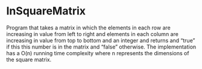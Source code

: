 # InSquareMatrix
Program that takes a matrix in which the elements in each row are increasing in value from left to right and elements in each column are increasing in value from top to bottom and an integer and returns and “true” if this this number is in the matrix and “false” otherwise. The implementation has a O(n) running time complexity where n represents the dimensions of the square matrix.
